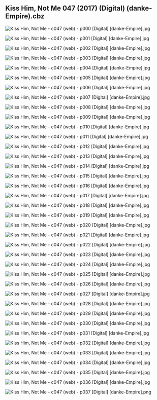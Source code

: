 ## Kiss Him, Not Me 047 (2017) (Digital) (danke-Empire).cbz

![Kiss Him, Not Me - c047 (web) - p000 [Digital] [danke-Empire].jpg](https://wx1.sinaimg.cn/large/6a9fdecagy1fpdhv8j50oj21j82cw1kx.jpg)

![Kiss Him, Not Me - c047 (web) - p001 [Digital] [danke-Empire].jpg](https://wx1.sinaimg.cn/large/6a9fdecagy1fpdhvf6047j21kw29p7wi.jpg)

![Kiss Him, Not Me - c047 (web) - p002 [Digital] [danke-Empire].jpg](https://wx1.sinaimg.cn/large/6a9fdecagy1fpdhvm7fxdj21kw29px6p.jpg)

![Kiss Him, Not Me - c047 (web) - p003 [Digital] [danke-Empire].jpg](https://wx1.sinaimg.cn/large/6a9fdecagy1fpdhvs43isj21kw29p4qp.jpg)

![Kiss Him, Not Me - c047 (web) - p004 [Digital] [danke-Empire].jpg](https://wx1.sinaimg.cn/large/6a9fdecagy1fpdhvygjajj21kw29pqv5.jpg)

![Kiss Him, Not Me - c047 (web) - p005 [Digital] [danke-Empire].jpg](https://wx1.sinaimg.cn/large/6a9fdecagy1fpdhw5ooqpj21kw29pkjl.jpg)

![Kiss Him, Not Me - c047 (web) - p006 [Digital] [danke-Empire].jpg](https://wx1.sinaimg.cn/large/6a9fdecagy1fpdhwak06ij21kw29pnpd.jpg)

![Kiss Him, Not Me - c047 (web) - p007 [Digital] [danke-Empire].jpg](https://wx1.sinaimg.cn/large/6a9fdecagy1fpdhwgi0j1j21kw29phdt.jpg)

![Kiss Him, Not Me - c047 (web) - p008 [Digital] [danke-Empire].jpg](https://wx1.sinaimg.cn/large/6a9fdecagy1fpdhwp2jv6j21kw29pb2a.jpg)

![Kiss Him, Not Me - c047 (web) - p009 [Digital] [danke-Empire].jpg](https://wx1.sinaimg.cn/large/6a9fdecagy1fpdhwusx5cj21kw29phdt.jpg)

![Kiss Him, Not Me - c047 (web) - p010 [Digital] [danke-Empire].jpg](https://wx1.sinaimg.cn/large/6a9fdecagy1fpdhx1a741j21kw29pe81.jpg)

![Kiss Him, Not Me - c047 (web) - p011 [Digital] [danke-Empire].jpg](https://wx1.sinaimg.cn/large/6a9fdecagy1fpdhx6e46hj21kw29pqv5.jpg)

![Kiss Him, Not Me - c047 (web) - p012 [Digital] [danke-Empire].jpg](https://wx1.sinaimg.cn/large/6a9fdecagy1fpdhxcstt3j21kw29pe81.jpg)

![Kiss Him, Not Me - c047 (web) - p013 [Digital] [danke-Empire].jpg](https://wx1.sinaimg.cn/large/6a9fdecagy1fpdhxk57qpj21kw29pkjl.jpg)

![Kiss Him, Not Me - c047 (web) - p014 [Digital] [danke-Empire].jpg](https://wx1.sinaimg.cn/large/6a9fdecagy1fpdhxqykukj21kw29p1ky.jpg)

![Kiss Him, Not Me - c047 (web) - p015 [Digital] [danke-Empire].jpg](https://wx1.sinaimg.cn/large/6a9fdecagy1fpdhxw4j9gj21kw29pb29.jpg)

![Kiss Him, Not Me - c047 (web) - p016 [Digital] [danke-Empire].jpg](https://wx1.sinaimg.cn/large/6a9fdecagy1fpdhy2c8o2j21kw29pe81.jpg)

![Kiss Him, Not Me - c047 (web) - p017 [Digital] [danke-Empire].jpg](https://wx1.sinaimg.cn/large/6a9fdecagy1fpdhy7zwrvj21kw29p7wh.jpg)

![Kiss Him, Not Me - c047 (web) - p018 [Digital] [danke-Empire].jpg](https://wx1.sinaimg.cn/large/6a9fdecagy1fpdhydzwwfj21kw29pb29.jpg)

![Kiss Him, Not Me - c047 (web) - p019 [Digital] [danke-Empire].jpg](https://wx1.sinaimg.cn/large/6a9fdecagy1fpdhymjwa8j21kw29pkjl.jpg)

![Kiss Him, Not Me - c047 (web) - p020 [Digital] [danke-Empire].jpg](https://wx1.sinaimg.cn/large/6a9fdecagy1fpdhyu5apej21kw29phdt.jpg)

![Kiss Him, Not Me - c047 (web) - p021 [Digital] [danke-Empire].jpg](https://wx1.sinaimg.cn/large/6a9fdecagy1fpdhz2k57kj21kw29pkjm.jpg)

![Kiss Him, Not Me - c047 (web) - p022 [Digital] [danke-Empire].jpg](https://wx1.sinaimg.cn/large/6a9fdecagy1fpdhz9c12dj21kw29p7wi.jpg)

![Kiss Him, Not Me - c047 (web) - p023 [Digital] [danke-Empire].jpg](https://wx1.sinaimg.cn/large/6a9fdecagy1fpdhzfl0b0j21kw29pnpd.jpg)

![Kiss Him, Not Me - c047 (web) - p024 [Digital] [danke-Empire].jpg](https://wx1.sinaimg.cn/large/6a9fdecagy1fpdhzmmymlj21kw29phdt.jpg)

![Kiss Him, Not Me - c047 (web) - p025 [Digital] [danke-Empire].jpg](https://wx1.sinaimg.cn/large/6a9fdecagy1fpdhzsovx8j21kw29phdt.jpg)

![Kiss Him, Not Me - c047 (web) - p026 [Digital] [danke-Empire].jpg](https://wx1.sinaimg.cn/large/6a9fdecagy1fpdhzygxv4j21kw29pb29.jpg)

![Kiss Him, Not Me - c047 (web) - p027 [Digital] [danke-Empire].jpg](https://wx1.sinaimg.cn/large/6a9fdecagy1fpdi03wpcpj21kw29phdt.jpg)

![Kiss Him, Not Me - c047 (web) - p028 [Digital] [danke-Empire].jpg](https://wx1.sinaimg.cn/large/6a9fdecagy1fpdi0bk3nfj21kw29p1ky.jpg)

![Kiss Him, Not Me - c047 (web) - p029 [Digital] [danke-Empire].jpg](https://wx1.sinaimg.cn/large/6a9fdecagy1fpdi0i989bj21kw29pkjl.jpg)

![Kiss Him, Not Me - c047 (web) - p030 [Digital] [danke-Empire].jpg](https://wx1.sinaimg.cn/large/6a9fdecagy1fpdi0p39faj21kw29pb29.jpg)

![Kiss Him, Not Me - c047 (web) - p031 [Digital] [danke-Empire].jpg](https://wx1.sinaimg.cn/large/6a9fdecagy1fpdi0we653j21kw29pnpd.jpg)

![Kiss Him, Not Me - c047 (web) - p032 [Digital] [danke-Empire].jpg](https://wx1.sinaimg.cn/large/6a9fdecagy1fpdi12oacdj21kw29phdt.jpg)

![Kiss Him, Not Me - c047 (web) - p033 [Digital] [danke-Empire].jpg](https://wx1.sinaimg.cn/large/6a9fdecagy1fpdi1bawq2j21kw29p1ky.jpg)

![Kiss Him, Not Me - c047 (web) - p034 [Digital] [danke-Empire].jpg](https://wx1.sinaimg.cn/large/6a9fdecagy1fpdi1iuq6nj21kw29pu0x.jpg)

![Kiss Him, Not Me - c047 (web) - p035 [Digital] [danke-Empire].jpg](https://wx1.sinaimg.cn/large/6a9fdecagy1fpdi1pfkiej21kw29phdt.jpg)

![Kiss Him, Not Me - c047 (web) - p036 [Digital] [danke-Empire].jpg](https://wx1.sinaimg.cn/large/6a9fdecagy1fpdi1voiwpj21kw29phdt.jpg)

![Kiss Him, Not Me - c047 (web) - p037 [Digital] [danke-Empire].png](https://wx1.sinaimg.cn/large/6a9fdecagy1fp49ylt8nij21kw29p0ol.jpg)